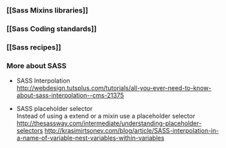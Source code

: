 ### [[Sass Mixins libraries]]
### [[Sass Coding standards]]
### [[Sass recipes]]

### More about SASS
* SASS Interpolation      
http://webdesign.tutsplus.com/tutorials/all-you-ever-need-to-know-about-sass-interpolation--cms-21375

* SASS placeholder selector        
Instead of using a extend or a mixin use a placeholder selector     
http://thesassway.com/intermediate/understanding-placeholder-selectors
http://krasimirtsonev.com/blog/article/SASS-interpolation-in-a-name-of-variable-nest-variables-within-variables


